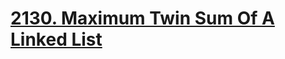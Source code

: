 # [2130. Maximum Twin Sum Of A Linked List](https://leetcode.com/problems/maximum-twin-sum-of-a-linked-list)